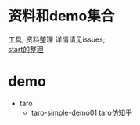 # 资料和demo集合

工具, 资料整理 详情请见issues;  
[start的整理](https://github.com/KaierChou/Note_and_Demo/issues/2)  

# demo  

+ taro
  - taro-simple-demo01 taro仿知乎


